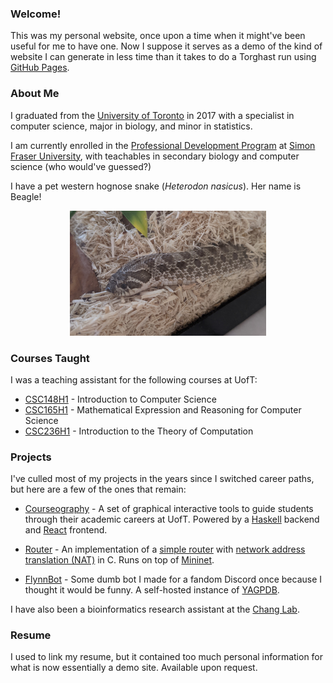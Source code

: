 ### Welcome!

This was my personal website, once upon a time when it might've been useful for me to have one. Now I suppose it serves as a demo of the kind of website I can generate in less time than it takes to do a Torghast run using [GitHub Pages](https://pages.github.com).

### About Me

I graduated from the [University of Toronto](https://www.utoronto.ca/) in 2017 with a specialist in computer science, major in biology, and minor in statistics.

I am currently enrolled in the [Professional Development Program](https://www.sfu.ca/education/teachersed/programs/pdp/overview.html) at [Simon Fraser University](https://www.sfu.ca/), with teachables in secondary biology and computer science (who would've guessed?)

I have a pet western hognose snake (_Heterodon nasicus_). Her name is Beagle!

<div style="text-align: center;">
	<a href="/assets/beagle.jpg">
		<img src="/assets/beagle.jpg" height="200">
	</a>
</div>


### Courses Taught

I was a teaching assistant for the following courses at UofT:

- [CSC148H1](https://artsci.calendar.utoronto.ca/section/Computer-Science#courses) - Introduction to Computer Science
- [CSC165H1](https://artsci.calendar.utoronto.ca/section/Computer-Science#courses) - Mathematical Expression and Reasoning for Computer Science
- [CSC236H1](https://artsci.calendar.utoronto.ca/section/Computer-Science#courses) - Introduction to the Theory of Computation


### Projects

I've culled most of my projects in the years since I switched career paths, but here are a few of the ones that remain:

- [Courseography](https://courseography.cdf.toronto.edu/graph) - A set of graphical interactive tools to guide students through their academic careers at UofT. Powered by a [Haskell](https://www.haskell.org/) backend and [React](https://reactjs.org/) frontend.

- [Router](https://github.com/g3chench/router) - An implementation of a [simple router](https://github.com/mininet/mininet/wiki/Simple-Router) with [network address translation (NAT)](https://github.com/mininet/mininet/wiki/Network-Address-Translator-(NAT)) in C. Runs on top of [Mininet](http://mininet.org/).

- [FlynnBot](https://discord.com/developers/applications/770906949898338305/information) - Some dumb bot I made for a fandom Discord once because I thought it would be funny. A self-hosted instance of [YAGPDB](https://yagpdb.xyz/).

I have also been a bioinformatics research assistant at the [Chang Lab](https://chang.eeb.utoronto.ca/).


### Resume

I used to link my resume, but it contained too much personal information for what is now essentially a demo site. Available upon request.
